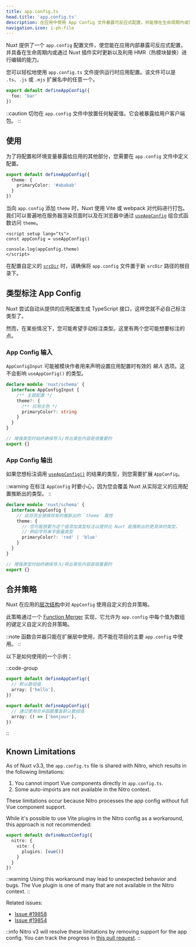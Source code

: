 ```yaml
---
title: app.config.ts
head.title: 'app.config.ts'
description: 在应用中使用 App Config 文件暴露可反应式配置，并能够在生命周期内或使用 Nuxt 插件以 HMR（热模块替换）方式更新。
navigation.icon: i-ph-file
---
```


Nuxt 提供了一个 `app.config` 配置文件，使您能在应用内部暴露可反应式配置，并具备在生命周期内或通过 Nuxt 插件实时更新以及利用 HMR（热模块替换）进行编辑的能力。

您可以轻松地使用 `app.config.ts` 文件提供运行时应用配置。该文件可以是 `.ts`、`.js` 或 `.mjs` 扩展名中的任意一个。

```ts twoslash [app.config.ts]
export default defineAppConfig({
  foo: 'bar'
})
```

::caution
切勿在 `app.config` 文件中放置任何秘密值。它会被暴露给用户客户端包。
::

## 使用

为了将配置和环境变量暴露给应用的其他部分，您需要在 `app.config` 文件中定义配置。

```ts twoslash [app.config.ts]
export default defineAppConfig({
  theme: {
    primaryColor: '#ababab'
  }
})
```

当向 `app.config` 添加 `theme` 时，Nuxt 使用 Vite 或 webpack 对代码进行打包。我们可以普遍地在服务器渲染页面时以及在浏览器中通过 [`useAppConfig`](/docs/api/composables/use-app-config) 组合式函数访问 `theme`。

```vue [pages/index.vue]
<script setup lang="ts">
const appConfig = useAppConfig()

console.log(appConfig.theme)
</script>
```

在配置自定义的 [`srcDir`](/docs/api/nuxt-config#srcdir) 时，请确保将 `app.config` 文件置于新 `srcDir` 路径的根目录下。

## 类型标注 App Config

Nuxt 尝试自动从提供的应用配置生成 TypeScript 接口，这样您就不必自己标注类型了。

然而，在某些情况下，您可能希望手动标注类型。这里有两个您可能想要标注的点。

### App Config 输入

`AppConfigInput` 可能被模块作者用来声明设置应用配置时有效的 _输入_ 选项。这不会影响 `useAppConfig()` 的类型。

```ts [index.d.ts]
declare module 'nuxt/schema' {
  interface AppConfigInput {
    /** 主题配置 */
    theme?: {
      /** 应用主色 */
      primaryColor?: string
    }
  }
}

// 增强类型时始终确保导入/导出某些内容是很重要的
export {}
```

### App Config 输出

如果您想标注调用 [`useAppConfig()`](/docs/api/composables/use-app-config) 的结果的类型，则您需要扩展 `AppConfig`。

::warning
在标注 `AppConfig` 时要小心，因为您会覆盖 Nuxt 从实际定义的应用配置推断出的类型。
::

```ts [index.d.ts]
declare module 'nuxt/schema' {
  interface AppConfig {
    // 这将完全替换现有的推断出的 `theme` 属性
    theme: {
      // 您可能想要为这个值添加类型标注以提供比 Nuxt 能推断出的更具体的类型，
      // 例如字符串字面量类型
      primaryColor?: 'red' | 'blue'
    }
  }
}

// 增强类型时始终确保导入/导出某些内容是很重要的
export {}
```

## 合并策略

Nuxt 在应用的[层次结构](/docs/getting-started/layers)中对 `AppConfig` 使用自定义的合并策略。

此策略通过一个 [Function Merger](https://github.com/unjs/defu#function-merger) 实现，它允许为 `app.config` 中每个值为数组的键定义自定义的合并策略。

::note
函数合并器只能在扩展层中使用，而不能在项目的主要 `app.config` 中使用。
::

以下是如何使用的一个示例：

::code-group

```ts twoslash [layer/app.config.ts]
export default defineAppConfig({
  // 默认数组值
  array: ['hello'],
})
```

```ts twoslash [app.config.ts]
export default defineAppConfig({
  // 通过使用合并函数覆盖默认数组值
  array: () => ['bonjour'],
})
```

::

## Known Limitations

As of Nuxt v3.3, the `app.config.ts` file is shared with Nitro, which results in the following limitations:

1. You cannot import Vue components directly in `app.config.ts`.
2. Some auto-imports are not available in the Nitro context.

These limitations occur because Nitro processes the app config without full Vue component support.

While it's possible to use Vite plugins in the Nitro config as a workaround, this approach is not recommended:

```ts [nuxt.config.ts]
export default defineNuxtConfig({
  nitro: {
    vite: {
      plugins: [vue()]
    }
  }
})
```

::warning
Using this workaround may lead to unexpected behavior and bugs. The Vue plugin is one of many that are not available in the Nitro context.
::

Related issues:
- [Issue #19858](https://github.com/nuxt/nuxt/issues/19858)
- [Issue #19854](https://github.com/nuxt/nuxt/issues/19854)

::info
Nitro v3 will resolve these limitations by removing support for the app config.
You can track the progress in [this pull request](https://github.com/unjs/nitro/pull/2521).
::
